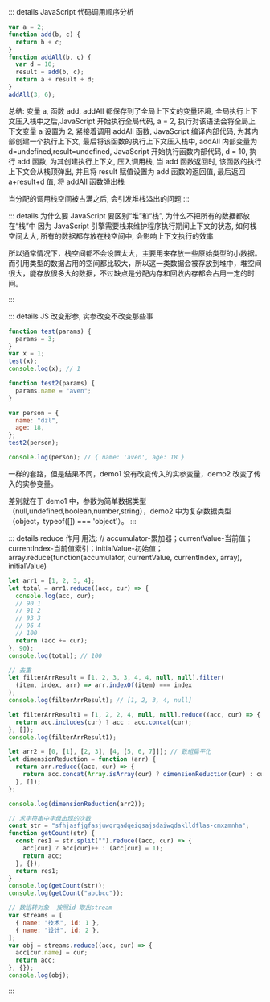 ::: details JavaScript 代码调用顺序分析

```js
var a = 2;
function add(b, c) {
  return b + c;
}
function addAll(b, c) {
  var d = 10;
  result = add(b, c);
  return a + result + d;
}
addAll(3, 6);
```

总结: 变量 a, 函数 add, addAll 都保存到了全局上下文的变量环境, 全局执行上下文压入栈中之后,JavaScript 开始执行全局代码, a = 2, 执行对该语法会将全局上下文变量 a 设置为 2, 紧接着调用 addAll 函数, JavaScript 编译内部代码, 为其内部创建一个执行上下文, 最后将该函数的执行上下文压入栈中, addAll 内部变量为 d=undefined,result=undefined, JavaScript 开始执行函数内部代码, d = 10, 执行 add 函数, 为其创建执行上下文, 压入调用栈, 当 add 函数返回时, 该函数的执行上下文会从栈顶弹出, 并且将 result 赋值设置为 add 函数的返回值, 最后返回 a+result+d 值, 将 addAll 函数弹出栈

当分配的调用栈空间被占满之后, 会引发堆栈溢出的问题
:::

::: details 为什么要 JavaScript 要区别“堆”和“栈”, 为什么不把所有的数据都放在“栈”中
因为 JavaScript 引擎需要栈来维护程序执行期间上下文的状态, 如何栈空间太大, 所有的数据都存放在栈空间中, 会影响上下文执行的效率

所以通常情况下，栈空间都不会设置太大，主要用来存放一些原始类型的小数据。而引用类型的数据占用的空间都比较大，所以这一类数据会被存放到堆中，堆空间很大，能存放很多大的数据，不过缺点是分配内存和回收内存都会占用一定的时间。

:::

::: details JS 改变形参, 实参改变不改变那些事

```js
function test(params) {
  params = 3;
}
var x = 1;
test(x);
console.log(x); // 1

function test2(params) {
  params.name = "aven";
}

var person = {
  name: "dzl",
  age: 18,
};
test2(person);

console.log(person); // { name: 'aven', age: 18 }
```

一样的套路，但是结果不同，demo1 没有改变传入的实参变量，demo2 改变了传入的实参变量。

差别就在于 demo1 中，参数为简单数据类型（null,undefined,boolean,number,string），demo2 中为复杂数据类型（object，typeof([]) === 'object'）。
:::

::: details reduce 作用
用法: // accumulator-累加器；currentValue-当前值；currentIndex-当前值索引；initialValue-初始值；
array.reduce(function(accumulator, currentValue, currentIndex, array), initialValue)

```js
let arr1 = [1, 2, 3, 4];
let total = arr1.reduce((acc, cur) => {
  console.log(acc, cur);
  // 90 1
  // 91 2
  // 93 3
  // 96 4
  // 100
  return (acc += cur);
}, 90);
console.log(total); // 100

// 去重
let filterArrResult = [1, 2, 3, 3, 4, 4, null, null].filter(
  (item, index, arr) => arr.indexOf(item) === index
);
console.log(filterArrResult); // [1, 2, 3, 4, null]

let filterArrResult1 = [1, 2, 2, 4, null, null].reduce((acc, cur) => {
  return acc.includes(cur) ? acc : acc.concat(cur);
}, []);
console.log(filterArrResult1);

let arr2 = [0, [1], [2, 3], [4, [5, 6, 7]]]; // 数组扁平化
let dimensionReduction = function (arr) {
  return arr.reduce((acc, cur) => {
    return acc.concat(Array.isArray(cur) ? dimensionReduction(cur) : cur);
  }, []);
};

console.log(dimensionReduction(arr2));

// 求字符串中字母出现的次数
const str = "sfhjasfjgfasjuwqrqadqeiqsajsdaiwqdaklldflas-cmxzmnha";
function getCount(str) {
  const res1 = str.split("").reduce((acc, cur) => {
    acc[cur] ? acc[cur]++ : (acc[cur] = 1);
    return acc;
  }, {});
  return res1;
}
console.log(getCount(str));
console.log(getCount("abcbcc"));

// 数组转对象  按照id 取出stream
var streams = [
  { name: "技术", id: 1 },
  { name: "设计", id: 2 },
];
var obj = streams.reduce((acc, cur) => {
  acc[cur.name] = cur;
  return acc;
}, {});
console.log(obj);
```

:::
